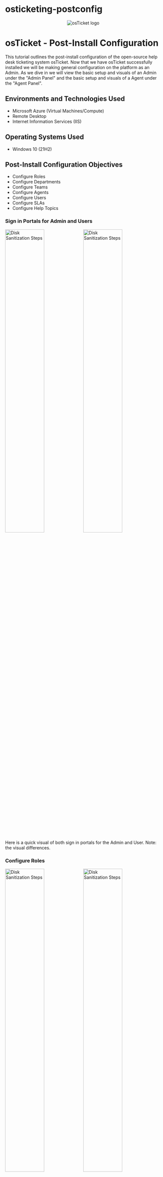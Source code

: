 # osticketing-postconfig
<p align="center">
<img src="https://i.imgur.com/Clzj7Xs.png" alt="osTicket logo"/>
</p>

<h1>osTicket - Post-Install Configuration</h1>
This tutorial outlines the post-install configuration of the open-source help desk ticketing system osTicket. Now that we have osTicket successfully installed we will be making general configuration on the platform as an Admin. As we dive in we will view the basic setup and visuals of an Admin under the "Admin Panel" and the basic setup and visuals of a Agent under the "Agent Panel". <br />

<h2>Environments and Technologies Used</h2>

- Microsoft Azure (Virtual Machines/Compute)
- Remote Desktop
- Internet Information Services (IIS)

<h2>Operating Systems Used </h2>

- Windows 10</b> (21H2)

<h2>Post-Install Configuration Objectives</h2>

- Configure Roles
- Configure Departments
- Configure Teams
- Configure Agents
- Configure Users
- Configure SLAs
- Configure Help Topics

<h3>Sign in Portals for Admin and Users</h3>

<img src="https://i.imgur.com/PuYpElv.png" height="50%" width="50%" alt="Disk Sanitization Steps"/><img src="https://i.imgur.com/GXtON0E.png" height="50%" width="50%" alt="Disk Sanitization Steps"/>

<p>Here is a quick visual of both sign in portals for the Admin and User. Note: the visual differences.</p>

<h3>Configure Roles</h3>

<img src="https://i.imgur.com/bMBQ717.png" height="50%" width="50%" alt="Disk Sanitization Steps"/><img src="https://i.imgur.com/BS0dYZM.png" height="50%" width="50%" alt="Disk Sanitization Steps"/>

<p>Once logged in, we will begin configuring by establishing a role named "Supreme Admin," which will let whoever is assigned to this role to do pretty much anything. Make sure you're in the Admin Panel by checking the top right, which should indicate "Agent Panel" (whatever panel you're in reflects the opposite panel as a link to access that panel). Simply create role and fill out. Path: Admin Panel -> Agents -> Roles</p>

<h3>Configure Departments</h3>

<img src="https://i.imgur.com/nJxxxFm.png" height="50%" width="50%" alt="Disk Sanitization Steps"/><img src="https://i.imgur.com/PKReGIF.png" height="50%" width="50%" alt="Disk Sanitization Steps"/><p align="center"><img src="https://i.imgur.com/y1c8FDH.png" height="50%" width="50%" alt="Disk Sanitization Steps"/>

<p>Departments are where you will create and configure the specific departments and also a place where you can add agents to said departments. We are going to add to new department called "System Administrators", to just briefly walk through the setup of a department. Simply leave everything default and create (unless you have adjustments you wish to make). Path: Admin Panel -> Agents -> Departments</p>

<h3>Configure Teams</h3>

<img src="https://i.imgur.com/OPx0SLD.png" height="50%" width="50%" alt="Disk Sanitization Steps"/><img src="https://i.imgur.com/6AvHNwL.png.png" height="50%" width="50%" alt="Disk Sanitization Steps"/>

<p>Teams are where you'd want to build up a specific team of agents from any department in one group, whether to tackle certain tickets/issues or another means to allocate specific responsibilities to employees outside of a single department. Here we will simply "Add a New Team", name it, fill in any specific configurations (like adding members) and create. Path: Admin Panel -> Agents -> Teams</p>

<h3>Configure Agents</h3>

<img src="https://i.imgur.com/5DoDYax.png" height="50%" width="50%" alt="Disk Sanitization Steps"/><img src="https://i.imgur.com/81Cwoib.png" height="50%" width="50%" alt="Disk Sanitization Steps"/>

<p>Agents are where you will create agent profiles for your agents(workers). From here you can setup their privileges, status, reset password, and assign teams. Simply "Add New Agent", fill in required information, configure, and create Agent. Path: Admin Panel -> Agents -> Add New</p>

<h3>Configure Users</h3>

<img src="https://i.imgur.com/ANez3ef.png" height="50%" width="50%" alt="Disk Sanitization Steps"/>

<p>Users is where you primarily configure your osTicket customer accounts. This will allow them to submit tickets that will be handled by your Agent. To create a user profile, go to the "Agent Panel" side and choose users. Very similar to setting up an Agent profile except without most configuration options. Create once all needed information has been entered. Path: Agent Panel -> Users -> Add New</p>

<h3>Configure SLAs</h3>

<img src="https://i.imgur.com/bMBQ717.png" height="50%" width="50%" alt="Disk Sanitization Steps"/>

<p> Admin Panel -> Manage -> SLA</p>

<h3>Configure Help Topics</h3>

<img src="https://i.imgur.com/bMBQ717.png" height="50%" width="50%" alt="Disk Sanitization Steps"/>

<p> Admin Panel -> Manage -> Help Topics</p>


